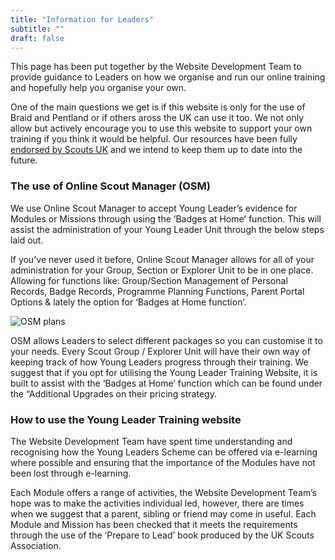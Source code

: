 ```yaml
---
title: "Information for Leaders"
subtitle: ""
draft: false
---
```


This page has been put together by the Website Development Team to provide guidance to Leaders on how we organise and run our online training and hopefully help you organise your own.

One of the main questions we get is if this website is only for the use of Braid and Pentland or if others aross the UK can use it too. We not only allow but actively encourage you to use this website to support your own training if you think it would be helpful. Our resources have been fully [endorsed by Scouts UK](https://www.scouts.org.uk/volunteers/running-your-section/running-an-explorer-unit/explorers-covid-19-safe-games-and-activities/) and we intend to keep them up to date into the future.

### The use of Online Scout Manager (OSM)

We use Online Scout Manager to accept Young Leader’s evidence for Modules or Missions through using the ‘Badges at Home’ function. This will assist the administration of your Young Leader Unit through the below steps laid out.

If you've never used it before, Online Scout Manager allows for all of your administration for your Group, Section or Explorer Unit to be in one place. Allowing for functions like: Group/Section Management of Personal Records, Badge Records, Programme Planning Functions, Parent Portal Options & lately the option for ‘Badges at Home function’.

![OSM plans](/osm-plans.png)

OSM allows Leaders to select different packages so you can customise it to your needs. Every Scout Group / Explorer Unit will have their own way of keeping track of how Young Leaders progress through their training. We suggest that if you opt for utilising the Young Leader Training Website, it is built to assist with the ‘Badges at Home’ function which can be found under the “Additional Upgrades on their pricing strategy.

<!-- For more support on how you can access and utilise the function of ‘Badges at Home’, can be found here:

<iframe width="560" height="315" src="https://www.youtube.com/embed/ZUgSFTcMMhs" frameborder="0" allow="accelerometer; autoplay; clipboard-write; encrypted-media; gyroscope; picture-in-picture" allowfullscreen></iframe> -->

### How to use the Young Leader Training website

The Website Development Team have spent time understanding and recognising how the Young Leaders Scheme can be offered via e-learning where possible and ensuring that the importance of the Modules have not been lost through e-learning.

Each Module offers a range of activities, the Website Development Team’s hope was to make the activities individual led, however, there are times when we suggest that a parent, sibling or friend may come in useful. Each Module and Mission has been checked that it meets the requirements through the use of the ‘Prepare to Lead’ book produced by the UK Scouts Association.

<!-- ### Further information

This page has been developed to provide advice and guidance to Leaders on how Young Leader Training led through e-learning. Although further advice on the Young Leader Scheme can be found [here](https://www.scouts.org.uk/explorers/awards/young-leader-award). -->
